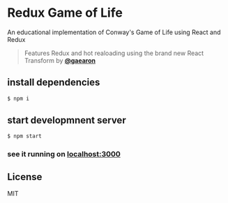 Redux Game of Life
==================

An educational implementation of Conway's Game of Life using React and Redux

> Features Redux and hot realoading using the brand new React Transform by **[@gaearon](https://github.com/gaearon)**

## install dependencies
```bash
$ npm i
```

## start developmnent server
```bash
$ npm start
```

### see it running on [localhost:3000](http://localhost:3000)

## License

MIT

